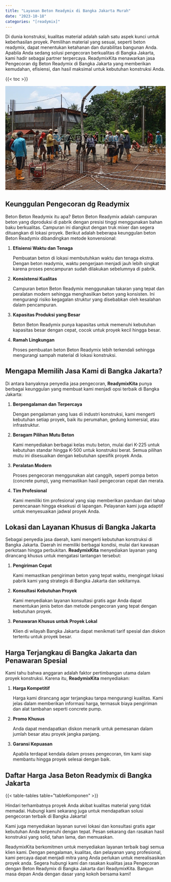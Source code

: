 ```yaml
---
title: "Layanan Beton Readymix di Bangka Jakarta Murah"
date: "2023-10-18"
categories: "[readymix]"
---
```


Di dunia konstruksi, kualitas material adalah salah satu aspek kunci untuk keberhasilan proyek. Pemilihan material yang sesuai, seperti beton readymix, dapat menentukan ketahanan dan durabilitas bangunan Anda. Apabila Anda sedang solusi pengecoran berkualitas di Bangka Jakarta, kami hadir sebagai partner terpercaya. ReadymixKita menawarkan jasa Pengecoran dg Beton Readymix di Bangka Jakarta yang memberikan kemudahan, efisiensi, dan hasil maksimal untuk kebutuhan konstruksi Anda.

{{< toc >}}

![Layanan Beton Readymix di Bangka Jakarta Murah](/images/readymix/cor-readymix-28.jpg)

## Keunggulan Pengecoran dg Readymix

Beton Beton Readymix itu apa? Beton Beton Readymix adalah campuran beton yang diproduksi di pabrik dengan presisi tinggi menggunakan bahan baku berkualitas. Campuran ini diangkut dengan truk mixer dan segera dituangkan di lokasi proyek. Berikut adalah beberapa keunggulan beton Beton Readymix dibandingkan metode konvensional:

1. **Efisiensi Waktu dan Tenaga**

   Pembuatan beton di lokasi membutuhkan waktu dan tenaga ekstra. Dengan beton readymix, waktu pengerjaan menjadi jauh lebih singkat karena proses pencampuran sudah dilakukan sebelumnya di pabrik.

2. **Konsistensi Kualitas**

   Campuran beton Beton Readymix menggunakan takaran yang tepat dan peralatan modern sehingga menghasilkan beton yang konsisten. Ini mengurangi risiko kegagalan struktur yang disebabkan oleh kesalahan dalam pencampuran.

3. **Kapasitas Produksi yang Besar**

   Beton Beton Readymix punya kapasitas untuk memenuhi kebutuhan kapasitas besar dengan cepat, cocok untuk proyek kecil hingga besar.

4. **Ramah Lingkungan**

   Proses pembuatan beton Beton Readymix lebih terkendali sehingga mengurangi sampah material di lokasi konstruksi.

## Mengapa Memilih Jasa Kami di Bangka Jakarta?

Di antara banyaknya penyedia jasa pengecoran, **ReadymixKita** punya berbagai keunggulan yang membuat kami menjadi opsi terbaik di Bangka Jakarta:

1. **Berpengalaman dan Terpercaya**

   Dengan pengalaman yang luas di industri konstruksi, kami mengerti kebutuhan setiap proyek, baik itu perumahan, gedung komersial, atau infrastruktur.

2. **Beragam Pilihan Mutu Beton**

   Kami menyediakan berbagai kelas mutu beton, mulai dari K-225 untuk kebutuhan standar hingga K-500 untuk konstruksi berat. Semua pilihan mutu ini disesuaikan dengan kebutuhan spesifik proyek Anda.

3. **Peralatan Modern**

   Proses pengecoran menggunakan alat canggih, seperti pompa beton (concrete pump), yang memastikan hasil pengecoran cepat dan merata.

4. **Tim Profesional**

   Kami memiliki tim profesional yang siap memberikan panduan dari tahap perencanaan hingga eksekusi di lapangan. Pelayanan kami juga adaptif untuk menyesuaikan jadwal proyek Anda.

## Lokasi dan Layanan Khusus di Bangka Jakarta

Sebagai penyedia jasa daerah, kami mengerti kebutuhan konstruksi di Bangka Jakarta. Daerah ini memiliki berbagai kondisi, mulai dari kawasan perkotaan hingga perbukitan. **ReadymixKita** menyediakan layanan yang dirancang khusus untuk mengatasi tantangan tersebut:

1. **Pengiriman Cepat**

   Kami memastikan pengiriman beton yang tepat waktu, mengingat lokasi pabrik kami yang strategis di Bangka Jakarta dan sekitarnya.

2. **Konsultasi Kebutuhan Proyek**

   Kami menyediakan layanan konsultasi gratis agar Anda dapat menentukan jenis beton dan metode pengecoran yang tepat dengan kebutuhan proyek.

3. **Penawaran Khusus untuk Proyek Lokal**

   Klien di wilayah Bangka Jakarta dapat menikmati tarif spesial dan diskon tertentu untuk proyek besar.

## Harga Terjangkau di Bangka Jakarta dan Penawaran Spesial

Kami tahu bahwa anggaran adalah faktor pertimbangan utama dalam proyek konstruksi. Karena itu, **ReadymixKita** menyediakan:

1. **Harga Kompetitif**

   Harga kami dirancang agar terjangkau tanpa mengurangi kualitas. Kami jelas dalam memberikan informasi harga, termasuk biaya pengiriman dan alat tambahan seperti concrete pump.

2. **Promo Khusus**

   Anda dapat mendapatkan diskon menarik untuk pemesanan dalam jumlah besar atau proyek jangka panjang.

3. **Garansi Kepuasan**

   Apabila terdapat kendala dalam proses pengecoran, tim kami siap membantu hingga proyek selesai dengan baik.

## Daftar Harga Jasa Beton Readymix di Bangka Jakarta

{{< table-tables table="tableKomponen" >}}

Hindari terhambatnya proyek Anda akibat kualitas material yang tidak memadai. Hubungi kami sekarang juga untuk mendapatkan solusi pengecoran terbaik di Bangka Jakarta!

Kami juga menyediakan layanan survei lokasi dan konsultasi gratis agar kebutuhan Anda terpenuhi dengan tepat. Pesan sekarang dan rasakan hasil konstruksi yang solid, tahan lama, dan memuaskan.

ReadymixKita berkomitmen untuk menyediakan layanan terbaik bagi semua klien kami. Dengan pengalaman, kualitas, dan pelayanan yang profesional, kami percaya dapat menjadi mitra yang Anda perlukan untuk merealisasikan proyek anda. Segera hubungi kami dan rasakan kualitas jasa Pengecoran dengan Beton Readymix di Bangka Jakarta dari ReadymixKita. Bangun masa depan Anda dengan dasar yang kokoh bersama kami!